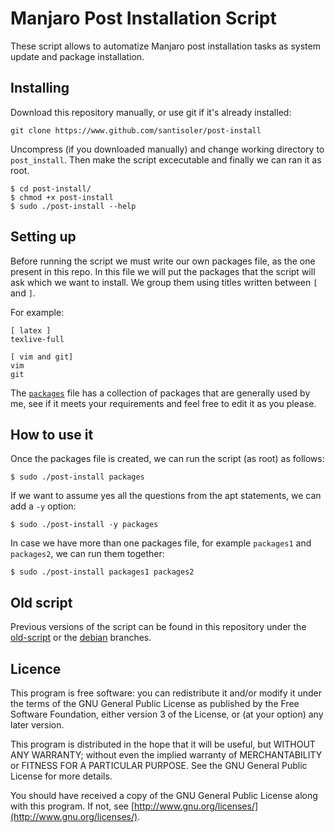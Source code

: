 # Manjaro Post Installation Script

These script allows to automatize Manjaro post installation tasks as system update and
package installation.

## Installing

Download this repository manually, or use git if it's already installed:

```
git clone https://www.github.com/santisoler/post-install
```

Uncompress (if you downloaded manually) and change working directory to
`post_install`.
Then make the script excecutable and finally we can ran it as root.

```
$ cd post-install/
$ chmod +x post-install
$ sudo ./post-install --help
```

## Setting up

Before running the script we must write our own packages file, as the one
present in this repo.
In this file we will put the packages that the script will ask which we want
to install.
We group them using titles written between `[` and `]`.

For example:
```
[ latex ]
texlive-full

[ vim and git]
vim
git
```

The [`packages`](https://github.com/santisoler/post-install/blob/master/packages)
file has a collection of packages that are generally used by me, see if it meets your
requirements and feel free to edit it as you please.

## How to use it
Once the packages file is created, we can run the script (as root) as follows:

```
$ sudo ./post-install packages
```

If we want to assume yes all the questions from the apt statements, we can add
a `-y` option:

```
$ sudo ./post-install -y packages
```

In case we have more than one packages file, for example `packages1` and `packages2`,
we can run them together:

```
$ sudo ./post-install packages1 packages2
```

## Old script

Previous versions of the script can be found in this repository under the
[old-script](https://github.com/santisoler/post-install/tree/old-script) or the
[debian](https://github.com/santisoler/post-install/tree/debian) branches.


## Licence

This program is free software: you can redistribute it and/or modify
it under the terms of the GNU General Public License as published by
the Free Software Foundation, either version 3 of the License, or
(at your option) any later version.

This program is distributed in the hope that it will be useful,
but WITHOUT ANY WARRANTY; without even the implied warranty of
MERCHANTABILITY or FITNESS FOR A PARTICULAR PURPOSE.  See the
GNU General Public License for more details.

You should have received a copy of the GNU General Public License
along with this program.
If not, see [http://www.gnu.org/licenses/](http://www.gnu.org/licenses/).
